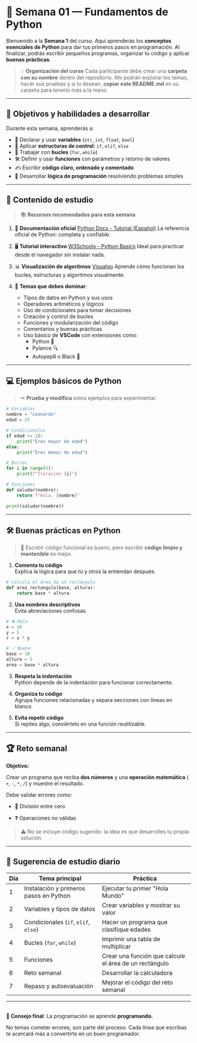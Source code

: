 # 🐍 Semana 01 — Fundamentos de Python

Bienvenido a la **Semana 1** del curso.
Aquí aprenderás los **conceptos esenciales de Python** para dar tus primeros pasos en programación.
Al finalizar, podrás escribir pequeños programas, organizar tu código y aplicar **buenas prácticas**.

> 💡 **Organización del curso**
> Cada participante debe crear una **carpeta con su nombre** dentro del repositorio.
> Ahí podrán explorar los temas, hacer sus pruebas y si lo desean, **copiar este README.md** en su carpeta para tenerlo más a la mano.

---

## 🎯 Objetivos y habilidades a desarrollar

Durante esta semana, aprenderás a:

- 📝 Declarar y usar **variables** (`str`, `int`, `float`, `bool`)
- 🔀 Aplicar **estructuras de control**: `if`, `elif`, `else`
- 🔄 Trabajar con **bucles** (`for`, `while`)
- 🛠 Definir y usar **funciones** con parámetros y retorno de valores
- ✍ Escribir **código claro, ordenado y comentado**
- 🧠 Desarrollar **lógica de programación** resolviendo problemas simples

---

## 📌 Contenido de estudio

> 📚 **Recursos recomendados para esta semana**

1. 📄 **Documentación oficial**
   [Python Docs - Tutorial (Español)](https://docs.python.org/es/3/tutorial/index.html)
   La referencia oficial de Python: completa y confiable.

2. 🖥 **Tutorial interactivo**
   [W3Schools - Python Basics](https://www.w3schools.com/python/)
   Ideal para practicar desde el navegador sin instalar nada.

3. 📊 **Visualización de algoritmos**
   [Visualgo](https://visualgo.net/en)
   Aprende cómo funcionan los bucles, estructuras y algoritmos visualmente.

4. 📌 **Temas que debes dominar**:
   - Tipos de datos en Python y sus usos
   - Operadores aritméticos y lógicos
   - Uso de condicionales para tomar decisiones
   - Creación y control de bucles
   - Funciones y modularización del código
   - Comentarios y buenas prácticas
   - Uso básico de **VSCode** con extensiones como:
     - Python 🐍
     - Pylance 🔍
     - Autopep8 o Black 🎨

---

## 💻 Ejemplos básicos de Python

> ✏ **Prueba y modifica** estos ejemplos para experimentar.

```python
# Variables
nombre = "Leonardo"
edad = 25

# Condicionales
if edad >= 18:
    print("Eres mayor de edad")
else:
    print("Eres menor de edad")

# Bucles
for i in range(5):
    print(f"Iteración {i}")

# Funciones
def saludar(nombre):
    return f"Hola, {nombre}"

print(saludar(nombre))
```

---

## 🛠 Buenas prácticas en Python

> 📌 Escribir código funcional es bueno, pero escribir **código limpio y mantenible** es mejor.

1. **Comenta tu código** \
    Explica la lógica para que tú y otros la entiendan después.

```python
# Calcula el área de un rectángulo
def area_rectangulo(base, altura):
    return base * altura
```

2. **Usa nombres descriptivos** \
    Evita abreviaciones confusas.

```python
# ❌ Malo
x = 10
y = 5
r = x * y

# ✅ Bueno
base = 10
altura = 5
area = base * altura
```

3. **Respeta la indentación** \
    Python depende de la indentación para funcionar correctamente.

4. **Organiza tu código** \
    Agrupa funciones relacionadas y separa secciones con líneas en blanco.

5. **Evita repetir código** \
    Si repites algo, conviértelo en una función reutilizable.

---

## 🏆 Reto semanal

**Objetivo:**

Crear un programa que reciba **dos números** y una **operación matemática** ( `+`, `-`, `*`, `/`) y muestre el resultado.

Debe validar errores como:

- 🚫 División entre cero

- ❓ Operaciones no válidas

> ⚠ No se incluye código sugerido: la idea es que desarrolles tu propia solución.

---

## 📅 Sugerencia de estudio diario

| Día | Tema principal                         | Práctica                                               |
| --- | -------------------------------------- | ------------------------------------------------------ |
| 1   | Instalación y primeros pasos en Python | Ejecutar tu primer "Hola Mundo"                        |
| 2   | Variables y tipos de datos             | Crear variables y mostrar su valor                     |
| 3   | Condicionales (`if`, `elif`, `else`)   | Hacer un programa que clasifique edades                |
| 4   | Bucles (`for`, `while`)                | Imprimir una tabla de multiplicar                      |
| 5   | Funciones                              | Crear una función que calcule el área de un rectángulo |
| 6   | Reto semanal                           | Desarrollar la calculadora                             |
| 7   | Repaso y autoevaluación                | Mejorar el código del reto semanal                     |

---
\
**🚀 Consejo final**: La programación se aprende **programando.**

No temas cometer errores, son parte del proceso.
Cada línea que escribas te acercará más a convertirte en un buen programador.

